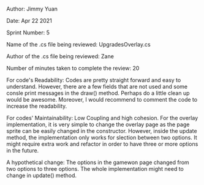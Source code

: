 Author: Jimmy Yuan

Date: Apr 22 2021

Sprint Number: 5

Name of the .cs file being reviewed: UpgradesOverlay.cs

Author of the .cs file being reviewed: Zane 

Number of minutes taken to complete the review: 20

For code's Readability: Codes are pretty straight forward and easy to understand. However, there are a few fields that are not used and some consle print messages in the draw() method. 
Perhaps do a little clean up would be awesome. Moreover, I would recommend to comment the code to increase the readability.

For codes' Maintainability: Low Coupling and high cohesion. For the overlay implementation, it is very simple to change the overlay page as the page sprite
can be easily changed in the constructor. However, inside the update method, the implementation only works for slection between two options.
It might require extra work and refactor in order to have three or more options in the future.

A hypothetical change: The options in the gamewon page changed from two options to three options. The whole implementation might need to change
in update() method.
